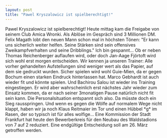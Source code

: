 ```yaml
---
layout: post
title: "Pawel Kryszalowicz ist spielberechtigt!"
---
```


Pawel Kryszalowicz ist spielberechtigt! Heute mittag kam die Freigabe von seinem Club Amica Wronki. Als Ablöse im Gespräch sind 3 Millionen DM. Felix Magath lobt den neuen Mann schon mal in höchsten Tönen: "Er kann uns sicherlich weiter helfen. Seine Stärken sind sein offensives Zweikampfverhalten und seine Dribblings." Ich bin gespannt... Ob er neben Thomas Reichenberger auflaufen wird, oder doch Jan-Aage Fjörtoft wird sich wohl erst morgen entscheiden. Wir kennen ja unseren Trainer: Alle vorher gehandelten Aufstellungen sind weniger wert als das Papier, auf dem sie gedruckt wurden. Sicher spielen wird wohl Guie-Mien, da er gegen Bochum einen starken Eindruck hinterlassen hat. Marco Gebhardt ist auch wieder fit und könnte spielen. Und Bachirou Salou ist wieder ins Training eingestiegen. Er wird aber wahrscheinlich erst nächstes Jahr wieder zum Einsatz kommen, da er nach seiner 3monatigen Pause natürlich nicht fit sein kann. Die Personalsituation entspannt sich also. Da müsste doch ein Sieg rausspringen. Und wenn es gegen die Wölfe auf normalem Wege nicht klappt, haben wir ja noch Klaus Reitmaier im Tor und einen Hübbel \*g\* im Rasen, der so typisch ist für alles wolfige... Eine Kommission der Stadt Frankfurt hat heute den Bewerberkreis für den Neubau des Waldstadions von 7 auf 2 reduziert. Eine endgültige Entscheidung soll am 26. März getroffen werden.

